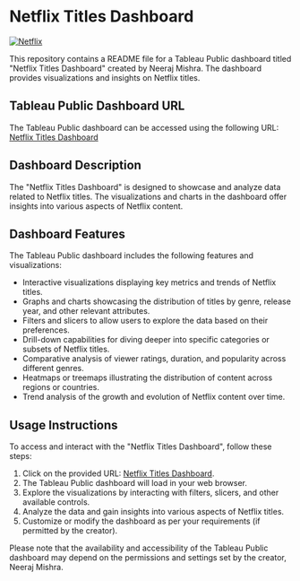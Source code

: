 # Netflix Titles Dashboard

<a href="https://ibb.co/9YYghVt"><img src="https://i.ibb.co/s33RC6H/Netflix.png" alt="Netflix" border="0"></a>

This repository contains a README file for a Tableau Public dashboard titled "Netflix Titles Dashboard" created by Neeraj Mishra. The dashboard provides visualizations and insights on Netflix titles.

## Tableau Public Dashboard URL
The Tableau Public dashboard can be accessed using the following URL:
[Netflix Titles Dashboard](https://public.tableau.com/app/profile/neeraj.mishra7377/viz/Netflix-Titles-Dashboard/Netflix)

## Dashboard Description
The "Netflix Titles Dashboard" is designed to showcase and analyze data related to Netflix titles. The visualizations and charts in the dashboard offer insights into various aspects of Netflix content.

## Dashboard Features
The Tableau Public dashboard includes the following features and visualizations:

- Interactive visualizations displaying key metrics and trends of Netflix titles.
- Graphs and charts showcasing the distribution of titles by genre, release year, and other relevant attributes.
- Filters and slicers to allow users to explore the data based on their preferences.
- Drill-down capabilities for diving deeper into specific categories or subsets of Netflix titles.
- Comparative analysis of viewer ratings, duration, and popularity across different genres.
- Heatmaps or treemaps illustrating the distribution of content across regions or countries.
- Trend analysis of the growth and evolution of Netflix content over time.

## Usage Instructions
To access and interact with the "Netflix Titles Dashboard", follow these steps:

1. Click on the provided URL: [Netflix Titles Dashboard](https://public.tableau.com/app/profile/neeraj.mishra7377/viz/Netflix-Titles-Dashboard/Netflix).
2. The Tableau Public dashboard will load in your web browser.
3. Explore the visualizations by interacting with filters, slicers, and other available controls.
4. Analyze the data and gain insights into various aspects of Netflix titles.
5. Customize or modify the dashboard as per your requirements (if permitted by the creator).

Please note that the availability and accessibility of the Tableau Public dashboard may depend on the permissions and settings set by the creator, Neeraj Mishra.
